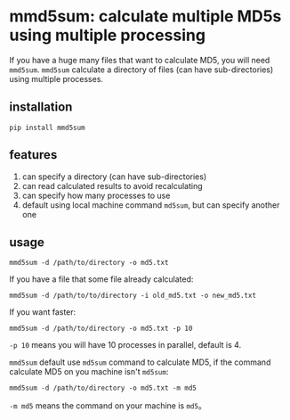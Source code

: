 # mmd5sum: calculate multiple MD5s using multiple processing

If you have a huge many files that want to calculate MD5,
you will need `mmd5sum`. `mmd5sum` calculate a directory
of files (can have sub-directories) using multiple processes.


## installation

```shell
pip install mmd5sum
```

## features

1. can specify a directory (can have sub-directories)
2. can read calculated results to avoid recalculating
3. can specify how many processes to use
4. default using local machine command `md5sum`, but can specify another one

## usage

```shell
mmd5sum -d /path/to/directory -o md5.txt
```

If you have a file that some file already calculated:

```shell
mmd5sum -d /path/to/to/directory -i old_md5.txt -o new_md5.txt
```

If you want faster:

```shell
mmd5sum -d /path/to/directory -o md5.txt -p 10
```

`-p 10` means you will have 10 processes in parallel, default is 4.

`mmd5sum` default use `md5sum` command to calculate MD5,
if the command calculate MD5 on you machine isn't `md5sum`:

```shell
mmd5sum -d /path/to/directory -o md5.txt -m md5
```

`-m md5` means the command on your machine is `md5`。
